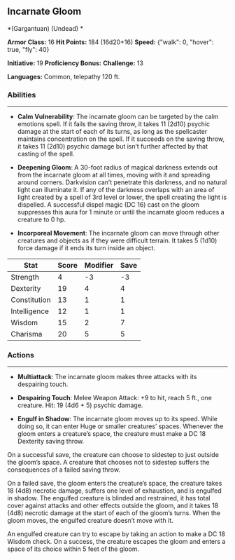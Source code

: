## Incarnate Gloom
*(Gargantuan) (Undead) *

**Armor Class:** 16
**Hit Points:** 184 (16d20+16)
**Speed:** {"walk": 0, "hover": true, "fly": 40}

**Initiative:** 19
**Proficiency Bonus:**
**Challenge:** 13

**Languages:** Common, telepathy 120 ft.

### Abilities
 --- 
- **Calm Vulnerability**: The incarnate gloom can be targeted by the calm emotions spell. If it fails the saving throw, it takes 11 (2d10) psychic damage at the start of each of its turns, as long as the spellcaster maintains concentration on the spell. If it succeeds on the saving throw, it takes 11 (2d10) psychic damage but isn’t further affected by that casting of the spell.

- **Deepening Gloom**: A 30-foot radius of magical darkness extends out from the incarnate gloom at all times, moving with it and spreading around corners. Darkvision can’t penetrate this darkness, and no natural light can illuminate it. If any of the darkness overlaps with an area of light created by a spell of 3rd level or lower, the spell creating the light is dispelled. A successful dispel magic (DC 16) cast on the gloom suppresses this aura for 1 minute or until the incarnate gloom reduces a creature to 0 hp.

- **Incorporeal Movement**: The incarnate gloom can move through other creatures and objects as if they were difficult terrain. It takes 5 (1d10) force damage if it ends its turn inside an object.



| Stat | Score | Modifier | Save |
| ---- | ---- | ---- | ---- |
| Strength | 4 | -3 | -3 |
| Dexterity | 19 | 4 | 4 |
| Constitution | 13 | 1 | 1 |
| Intelligence | 12 | 1 | 1 |
| Wisdom | 15 | 2 | 7 |
| Charisma | 20 | 5 | 5 |

### Actions
 --- 
- **Multiattack**: The incarnate gloom makes three attacks with its despairing touch.

- **Despairing Touch**: Melee Weapon Attack: +9 to hit, reach 5 ft., one creature. Hit: 19 (4d6 + 5) psychic damage.

- **Engulf in Shadow**: The incarnate gloom moves up to its speed. While doing so, it can enter Huge or smaller creatures’ spaces. Whenever the gloom enters a creature’s space, the creature must make a DC 18 Dexterity saving throw.

On a successful save, the creature can choose to sidestep to just outside the gloom’s space. A creature that chooses not to sidestep suffers the consequences of a failed saving throw.

On a failed save, the gloom enters the creature’s space, the creature takes 18 (4d8) necrotic damage, suffers one level of exhaustion, and is engulfed in shadow. The engulfed creature is blinded and restrained, it has total cover against attacks and other effects outside the gloom, and it takes 18 (4d8) necrotic damage at the start of each of the gloom’s turns. When the gloom moves, the engulfed creature doesn’t move with it.

An engulfed creature can try to escape by taking an action to make a DC 18 Wisdom check. On a success, the creature escapes the gloom and enters a space of its choice within 5 feet of the gloom.

